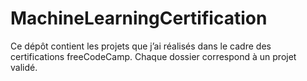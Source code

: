 # MachineLearningCertification
Ce dépôt contient les projets que j’ai réalisés dans le cadre des certifications freeCodeCamp. Chaque dossier correspond à un projet validé.
